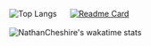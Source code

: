 ![Top Langs](https://github-readme-stats.vercel.app/api/top-langs/?username=nathancheshire&layout=compact&theme=radical&hide_border=true&border_radius=20&langs_count=4)
&nbsp;&nbsp;&nbsp;&nbsp;
[![Readme Card](https://github-readme-stats.vercel.app/api/pin/?username=nathancheshire&repo=cyder&theme=radical&hide_border=true&border_radius=20)](https://github.com/nathancheshire/cyder)
<br/><br/>
![NathanCheshire's wakatime stats](https://github-readme-stats.vercel.app/api/wakatime?username=nathancheshire&theme=radical&custom_title=Time%20Spent&line_height=25&langs_count=8&hide_border=true&border_radius=20)
